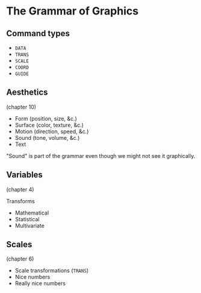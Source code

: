 The Grammar of Graphics
======

## Command types

* `DATA`
* `TRANS`
* `SCALE`
* `COORD`
* `GUIDE`

## Aesthetics
(chapter 10)

* Form (position, size, &c.)
* Surface (color, texture, &c.)
* Motion (direction, speed, &c.)
* Sound (tone, volume, &c.)
* Text

"Sound" is part of the grammar even
though we might not see it graphically.

## Variables
(chapter 4)

Transforms

* Mathematical
* Statistical
* Multivariate

## Scales
(chapter 6)

* Scale transformations (`TRANS`)
* Nice numbers
* Really nice numbers
